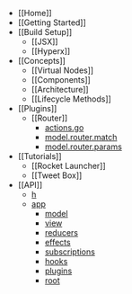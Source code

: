 * [[Home]]
* [[Getting Started]]
* [[Build Setup]]
  * [[JSX]]
  * [[Hyperx]]
* [[Concepts]]
  * [[Virtual Nodes]]
  * [[Components]]
  * [[Architecture]]
  * [[Lifecycle Methods]]
* [[Plugins]]
  * [[Router]]
    * [actions.go](/hyperapp/hyperapp/wiki/api#actionsgo)
    * [model.router.match](/hyperapp/hyperapp/wiki/api#modelroutermatch)
    * [model.router.params](/hyperapp/hyperapp/wiki/api#modelrouterparams)
* [[Tutorials]]
  * [[Rocket Launcher]]
  * [[Tweet Box]]
* [[API]]
  * [h](/hyperapp/hyperapp/wiki/api#h)
  * [app](/hyperapp/hyperapp/wiki/api#app)
    * [model](/hyperapp/hyperapp/wiki/api#model)
    * [view](/hyperapp/hyperapp/wiki/api#view)
    * [reducers](/hyperapp/hyperapp/wiki/api#reducers)
    * [effects](/hyperapp/hyperapp/wiki/api#effects)
    * [subscriptions](/hyperapp/hyperapp/wiki/api#subscriptions)
    * [hooks](/hyperapp/hyperapp/wiki/api#hooks)
    * [plugins](/hyperapp/hyperapp/wiki/api#plugins)
    * [root](/hyperapp/hyperapp/wiki/api#root)


